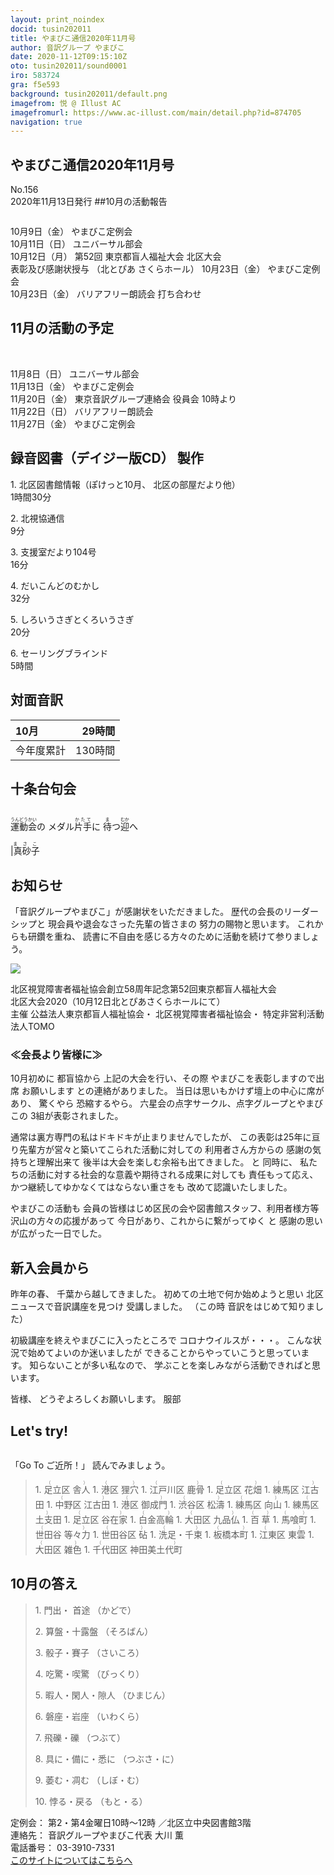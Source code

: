 ```yaml
---
layout: print_noindex
docid: tusin202011
title: やまびこ通信2020年11月号
author: 音訳グループ やまびこ
date: 2020-11-12T09:15:10Z
oto: tusin202011/sound0001
iro: 583724
gra: f5e593
background: tusin202011/default.png
imagefrom: 悦 @ Illust AC
imagefromurl: https://www.ac-illust.com/main/detail.php?id=874705
navigation: true
---
```

   


## <span data-dur="4.166" data-begin="2.750" id="xmri_0001">やまびこ通信2020年11月号</span>

<span data-dur="3.181" data-begin="6.916" id="xmri_0002">No.156</span>  
<span data-dur="4.882" data-begin="10.097" id="xmri_0003">2020年11月13日発行</span>
<span data-dur="3.373" data-begin="19.265" id="xmri_0006">##10月の活動報告</span>

<img class="migi" src="media/tusin202011/cut1.png" alt="" />

<span data-dur="2.131" data-begin="22.638" id="xmri_0007">10月9日（金）</span>
<span data-dur="2.603" data-begin="24.769" id="xmri_0008">やまびこ定例会</span>  
<span data-dur="2.441" data-begin="27.372" id="xmri_0009">10月11日（日）</span>
<span data-dur="2.503" data-begin="29.813" id="xmri_000A">ユニバーサル部会</span>  
<span data-dur="2.322" data-begin="32.316" id="xmri_000B">10月12日（月）</span>
<span data-dur="5.034" data-begin="34.638" id="xmri_000C">第52回 東京都盲人福祉大会 北区大会</span>  
<span data-dur="2.807" data-begin="39.672" id="xmri_000D">表彰及び感謝状授与</span>
<span data-dur="3.006" data-begin="42.479" id="xmri_000E">（北とぴあ さくらホール）</span>
<span data-dur="2.52" data-begin="45.485" id="xmri_000F">10月23日（金）</span>
<span data-dur="2.602" data-begin="48.005" id="xmri_0010">やまびこ定例会</span>  
<span data-dur="2.52" data-begin="50.607" id="xmri_0011">10月23日（金）</span>
<span data-dur="5.047" data-begin="53.127" id="xmri_0012">バリアフリー朗読会 打ち合わせ</span>

## <span data-dur="3.637" data-begin="58.174" id="xmri_0013">11月の活動の予定</span>

<img class="migi" src="media/tusin202011/cut2.png" alt="" />
<img class="migi" src="media/tusin202011/cut3.png" alt="" />


<span data-dur="2.301" data-begin="61.811" id="xmri_0014">11月8日（日）</span>
<span data-dur="2.504" data-begin="64.112" id="xmri_0015">ユニバーサル部会</span>  
<span data-dur="2.631" data-begin="66.616" id="xmri_0016">11月13日（金）</span>
<span data-dur="2.603" data-begin="69.247" id="xmri_0017">やまびこ定例会</span>  
<span data-dur="2.291" data-begin="71.850" id="xmri_0018">11月20日（金）</span>
<span data-dur="3.426" data-begin="74.141" id="xmri_0019">東京音訳グループ連絡会 役員会</span>
<span data-dur="2.016" data-begin="77.567" id="xmri_001A">10時より</span>  
<span data-dur="2.68" data-begin="79.583" id="xmri_001B">11月22日（日）</span>
<span data-dur="2.783" data-begin="82.263" id="xmri_001C">バリアフリー朗読会</span>  
<span data-dur="2.773" data-begin="85.046" id="xmri_001D">11月27日（金）</span>
<span data-dur="3.302" data-begin="87.819" id="xmri_001E">やまびこ定例会</span>

## <span data-dur="4.032" data-begin="91.121" id="xmri_001F">録音図書（デイジー版CD） 製作</span>


<span data-dur="0.816" data-begin="96.670" id="xmri_0021">1.</span>
<span data-dur="3.307" data-begin="97.486" id="xmri_0022">北区図書館情報（ぽけっと10月、</span>
<span data-dur="1.909" data-begin="100.793" id="xmri_0023">北区の部屋だより他）</span>  
<span data-dur="2.702" data-begin="102.702" id="xmri_0024">1時間30分</span>

<span data-dur="0.704" data-begin="105.404" id="xmri_0025">2.</span>
<span data-dur="1.627" data-begin="106.108" id="xmri_0026">北視協通信</span>  
<span data-dur="1.906" data-begin="107.735" id="xmri_0027">9分</span>

<span data-dur="0.871" data-begin="109.641" id="xmri_0028">3.</span>
<span data-dur="2.534" data-begin="110.512" id="xmri_0029">支援室だより104号</span>  
<span data-dur="2.077" data-begin="113.046" id="xmri_002A">16分</span>

<span data-dur="0.797" data-begin="115.123" id="xmri_002B">4.</span>
<span data-dur="1.979" data-begin="115.920" id="xmri_002C">だいこんどのむかし</span>  
<span data-dur="2.313" data-begin="117.899" id="xmri_002D">32分</span>

<span data-dur="0.715" data-begin="120.212" id="xmri_002E">5.</span>
<span data-dur="2.464" data-begin="120.927" id="xmri_002F">しろいうさぎとくろいうさぎ</span>  
<span data-dur="2.027" data-begin="123.391" id="xmri_0030">20分</span>

<span data-dur="0.859" data-begin="125.418" id="xmri_0031">6.</span>
<span data-dur="1.735" data-begin="126.277" id="xmri_0032">セーリングブラインド</span>  
<span data-dur="2.65" data-begin="128.012" id="xmri_0033">5時間</span>

## <span data-dur="2.665" data-begin="130.662" id="xmri_0034">対面音訳</span>

<span data-dur="1.124" data-begin="133.327" id="xmri_0035">10月</span>|<span data-dur="2.296" data-begin="134.451" id="xmri_0036">29時間</span>
|:---|---:|
<span data-dur="1.591" data-begin="136.747" id="xmri_0037">今年度累計</span>|<span data-dur="3.891" data-begin="138.338" id="xmri_0038">130時間</span>

## <span data-dur="3.468" data-begin="142.229" id="xmri_0039">十条台句会</span>

<img class="migi" src="media/tusin202011/cut4.png" alt="" />


<span data-dur="13.216" data-begin="145.697" id="xmri_003A"><ruby>運動会<rt>うんどうかい</rt></ruby>の
メダル<ruby>片手<rt>かたて</rt></ruby>に
<ruby>待<rt>ま</rt></ruby>つ<ruby>迎<rt>むか</rt></ruby>へ</span>

<span data-dur="3.278" data-begin="158.913" id="xmri_0040" class="haigo"><ruby>|真砂子<rt>まさこ</rt></ruby></span>

## <span data-dur="2.321" data-begin="162.191" id="xmri_0041">お知らせ</span>

<span data-dur="5.068" data-begin="164.512" id="xmri_0042">「音訳グループやまびこ」が感謝状をいただきました。</span>
<span data-dur="2.621" data-begin="169.580" id="xmri_0043">歴代の会長のリーダーシップと</span>
<span data-dur="3.768" data-begin="172.201" id="xmri_0044">現会員や退会なさった先輩の皆さまの</span>
<span data-dur="3.587" data-begin="175.969" id="xmri_0045">努力の賜物と思います。</span>
<span data-dur="2.203" data-begin="179.556" id="xmri_0046">これからも研鑽を重ね、</span>
<span data-dur="7.161" data-begin="181.759" id="xmri_0047">読書に不自由を感じる方々のために活動を続けて参りましょう。</span>

<img class="naka" src="media/tusin202011/syojo.png" />

<span data-dur="8.755" data-begin="188.920" id="xmri_0048">北区視覚障害者福祉協会創立58周年記念第52回東京都盲人福祉大会</span>  
<span data-dur="6.019" data-begin="197.675" id="xmri_0049">北区大会2020（10月12日北とぴあさくらホールにて）</span>  
<span data-dur="0.976" data-begin="203.694" id="xmri_004A">主催</span>
<span data-dur="3.504" data-begin="204.670" id="xmri_004B">公益法人東京都盲人福祉協会・</span>
<span data-dur="3.189" data-begin="208.174" id="xmri_004C">北区視覚障害者福祉協会・</span>
<span data-dur="3.964" data-begin="211.363" id="xmri_004D">特定非営利活動法人TOMO</span>

### <span data-dur="3.111" data-begin="215.327" id="xmri_004E">≪会長より皆様に≫</span>

<span data-dur="2.587" data-begin="218.438" id="xmri_004F">10月初めに 都盲協から</span>
<span data-dur="7.421" data-begin="221.025" id="xmri_0050">上記の大会を行い、その際 やまびこを表彰しますので出席 お願いします</span>
<span data-dur="3.181" data-begin="228.446" id="xmri_0051">との連絡がありました。</span>
<span data-dur="4.732" data-begin="231.627" id="xmri_0052">当日は思いもかけず壇上の中心に席があり、</span>
<span data-dur="3.706" data-begin="236.359" id="xmri_0053">驚くやら 恐縮するやら。</span>
<span data-dur="4.359" data-begin="240.065" id="xmri_0054">六星会の点字サークル、点字グループとやまびこの</span>
<span data-dur="3.672" data-begin="244.424" id="xmri_0055">3組が表彰されました。</span>

<span data-dur="5.137" data-begin="248.096" id="xmri_0056">通常は裏方専門の私はドキドキが止まりませんでしたが、</span>
<span data-dur="7.204" data-begin="253.233" id="xmri_0057">この表彰は25年に亘り先輩方が営々と築いてこられた活動に対しての</span>
<span data-dur="4.033" data-begin="260.437" id="xmri_0058">利用者さん方からの 感謝の気持ちと理解出来て</span>
<span data-dur="5.084" data-begin="264.470" id="xmri_0059">後半は大会を楽しむ余裕も出てきました。</span>
<span data-dur="1.361" data-begin="269.554" id="xmri_005A">と 同時に、</span>
<span data-dur="6.015" data-begin="270.915" id="xmri_005B">私たちの活動に対する社会的な意義や期待される成果に対しても</span>
<span data-dur="1.803" data-begin="276.930" id="xmri_005C">責任もって応え、</span>
<span data-dur="3.523" data-begin="278.733" id="xmri_005D">かつ継続してゆかなくてはならない重さをも</span>
<span data-dur="3.587" data-begin="282.256" id="xmri_005E">改めて認識いたしました。</span>

<span data-dur="1.861" data-begin="285.843" id="xmri_005F">やまびこの活動も</span>
<span data-dur="5.633" data-begin="287.704" id="xmri_0060">会員の皆様はじめ区民の会や図書館スタッフ、利用者様方等</span>
<span data-dur="2.605" data-begin="293.337" id="xmri_0061">沢山の方々の応援があって</span>
<span data-dur="3.262" data-begin="295.942" id="xmri_0062">今日があり、これからに繋がってゆく と</span>
<span data-dur="5.389" data-begin="299.204" id="xmri_0063">感謝の思いが広がった一日でした。</span>

## <span data-dur="2.925" data-begin="304.593" id="xmri_0064">新入会員から</span>

<span data-dur="1.414" data-begin="307.518" id="xmri_0065">昨年の春、</span>
<span data-dur="2.728" data-begin="308.932" id="xmri_0066">千葉から越してきました。</span>
<span data-dur="3.215" data-begin="311.660" id="xmri_0067">初めての土地で何か始めようと思い</span>
<span data-dur="2.934" data-begin="314.875" id="xmri_0068">北区ニュースで音訳講座を見つけ</span>
<span data-dur="2.288" data-begin="317.809" id="xmri_0069">受講しました。</span>
<span data-dur="1.072" data-begin="320.097" id="xmri_006A">（この時</span>
<span data-dur="3.106" data-begin="321.169" id="xmri_006B">音訳をはじめて知りました）</span>

<span data-dur="3.413" data-begin="324.275" id="xmri_006C">初級講座を終えやまびこに入ったところで</span>
<span data-dur="2.774" data-begin="327.688" id="xmri_006D">コロナウイルスが・・・。</span>
<span data-dur="3.291" data-begin="330.462" id="xmri_006E">こんな状況で始めてよいのか迷いましたが</span>
<span data-dur="4.558" data-begin="333.753" id="xmri_006F">できることからやっていこうと思っています。</span>
<span data-dur="2.486" data-begin="338.311" id="xmri_0070">知らないことが多い私なので、</span>
<span data-dur="5.278" data-begin="340.797" id="xmri_0071">学ぶことを楽しみながら活動できればと思います。</span>

<span data-dur="1.097" data-begin="346.075" id="xmri_0072">皆様、</span>
<span data-dur="3.571" data-begin="347.172" id="xmri_0073">どうぞよろしくお願いします。</span>
<span data-dur="3.242" data-begin="350.743" id="xmri_0074" class="migi">服部</span>


## <span data-dur="2.449" data-begin="354.485" id="xmri_0076">Let's try!</span>

<img class="migi" src="media/tusin202011/cut5.png" alt="" />


<span data-dur="2.693" data-begin="356.934" id="xmri_0077">「Go To ご近所！」</span>
<span data-dur="3.487" data-begin="359.627" id="xmri_0078">読んでみましょう。</span>


<blockquote markdown="1">
1. <ruby>足立区 舎人<rt>（　　　）</rt></ruby>
1. <ruby>港区 狸穴<rt>（　　　）</rt></ruby>
1. <ruby>江戸川区 鹿骨<rt>（　　　）</rt></ruby>
1. <ruby>足立区 花畑<rt>（　　　）</rt></ruby>
1. <ruby>練馬区 江古田<rt>（　　　）</rt></ruby>
1. <ruby>中野区 江古田<rt>（　　　）</rt></ruby>
1. <ruby>港区 御成門<rt>（　　　）</rt></ruby>
1. <ruby>渋谷区 松濤<rt>（　　　）</rt></ruby>
1. <ruby>練馬区 向山<rt>（　　　）</rt></ruby>
1. <ruby>練馬区 土支田<rt>（　　　）</rt></ruby>
1. <ruby>足立区 谷在家<rt>（　　　）</rt></ruby>
1. <ruby>白金高輪<rt>（　　　）</rt></ruby>
1. <ruby>大田区 九品仏<rt>（　　　）</rt></ruby>
1. <ruby>百草<rt>（　　　）</rt></ruby>
1. <ruby>馬喰町<rt>（　　　）</rt></ruby>
1. <ruby>世田谷 等々力<rt>（　　　）</rt></ruby>
1. <ruby>世田谷区 砧<rt>（　　　）</rt></ruby>
1. <ruby>洗足・千束<rt>（　　　）</rt></ruby>
1. <ruby>板橋本町<rt>（　　　）</rt></ruby>
1. <ruby>江東区 東雲<rt>（　　　）</rt></ruby>
1. <ruby>大田区 雑色<rt>（　　　）</rt></ruby>
1. <ruby>千代田区 神田美土代町<rt>（　　　）</rt></ruby>
</blockquote>
 
 
 
## <span data-dur="2.779" data-begin="366.939" id="xmri_007A">10月の答え</span>

<blockquote markdown="1">
<span data-dur="0.815" data-begin="369.718" id="xmri_007B">1.</span>
<span data-dur="1.445" data-begin="370.533" id="xmri_007C">門出・ 首途 （かどで）</span>

<span data-dur="0.704" data-begin="371.978" id="xmri_007D">2.</span>
<span data-dur="1.553" data-begin="372.682" id="xmri_007E">算盤・十露盤 （そろばん）</span>

<span data-dur="0.871" data-begin="374.235" id="xmri_007F">3.</span>
<span data-dur="1.629" data-begin="375.106" id="xmri_0080">骰子・賽子 （さいころ）</span>

<span data-dur="0.797" data-begin="376.735" id="xmri_0081">4.</span>
<span data-dur="1.529" data-begin="377.532" id="xmri_0082">吃驚・喫驚 （びっくり）</span>

<span data-dur="0.715" data-begin="379.061" id="xmri_0083">5.</span>
<span data-dur="1.549" data-begin="379.776" id="xmri_0084">暇人・閑人・隙人 （ひまじん）</span>

<span data-dur="0.859" data-begin="381.325" id="xmri_0085">6.</span>
<span data-dur="1.51" data-begin="382.184" id="xmri_0086">磐座・岩座 （いわくら）</span>

<span data-dur="0.828" data-begin="383.694" id="xmri_0087">7.</span>
<span data-dur="1.502" data-begin="384.522" id="xmri_0088">飛礫・礫 （つぶて）</span>

<span data-dur="0.847" data-begin="386.024" id="xmri_0089">8.</span>
<span data-dur="1.626" data-begin="386.871" id="xmri_008A">具に・備に・悉に （つぶさ・に）</span>

<span data-dur="0.812" data-begin="388.497" id="xmri_008B">9.</span>
<span data-dur="1.514" data-begin="389.309" id="xmri_008C">萎む・凋む （しぼ・む）</span>

<span data-dur="0.801" data-begin="390.823" id="xmri_008D">10.</span>
<span data-dur="1.402" data-begin="391.624" id="xmri_008E">悖る・戻る （もと・る）</span>
</blockquote>


<span data-dur="1.205" data-begin="393.026" id="xmri_008F">定例会：</span>
<span data-dur="3.237" data-begin="394.231" id="xmri_0090">第2・第4金曜日10時～12時</span>
<span data-dur="3.048" data-begin="397.468" id="xmri_0091">／北区立中央図書館3階</span>  
<span data-dur="1.318" data-begin="400.516" id="xmri_0092">連絡先：</span>
<span data-dur="3.944" data-begin="401.834" id="xmri_0093">音訳グループやまびこ代表 大川 薫</span>  
<span data-dur="1.41" data-begin="405.778" id="xmri_0094">電話番号：</span>
<span data-dur="4.305" data-begin="407.188" id="xmri_0095">03-3910-7331</span>  
<a href="mailto:ymbk2016ml@gmail.com?Subject=やまびこウェブサイトについて" data-dur="5.929" data-begin="411.493" id="xmri_0096">このサイトについてはこちらへ</a>


